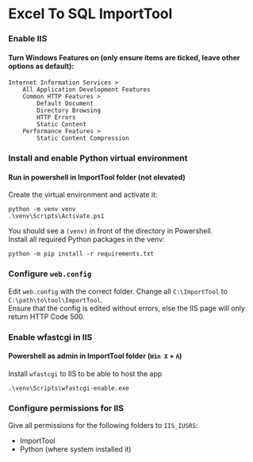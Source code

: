 # Excel To SQL ImportTool
### Enable IIS
#### Turn Windows Features on (only ensure items are ticked, leave other options as default):
```
Internet Information Services >
	All Application Development Features
	Common HTTP Features >
		Default Document
		Directory Browsing
		HTTP Errors
		Static Content
	Performance Features >
		Static Content Compression
```

### Install and enable Python virtual environment
#### Run in powershell in ImportTool folder (not elevated) 
Create the virtual environment and activate it:
```
python -m venv venv
.\venv\Scripts\Activate.ps1
```
You should see a `(venv)` in front of the directory in Powershell. 
<br />
Install all required Python packages in the venv:
```
python -m pip install -r requirements.txt
```

### Configure `web.config`
Edit `web.config` with the correct folder. Change all `C:\ImportTool` to `C:\path\to\tool\ImportTool`. 
<br />
Ensure that the config is edited without errors, else the IIS page will only return HTTP Code 500.

### Enable wfastcgi in IIS
#### Powershell as admin in ImportTool folder (`Win X` + `A`) 
Install `wfastcgi` to IIS to be able to host the app
```
.\venv\Scripts\wfastcgi-enable.exe
```

### Configure permissions for IIS
Give all permissions for the following folders to `IIS_IUSRS`: 
- ImportTool
- Python (where system installed it)
